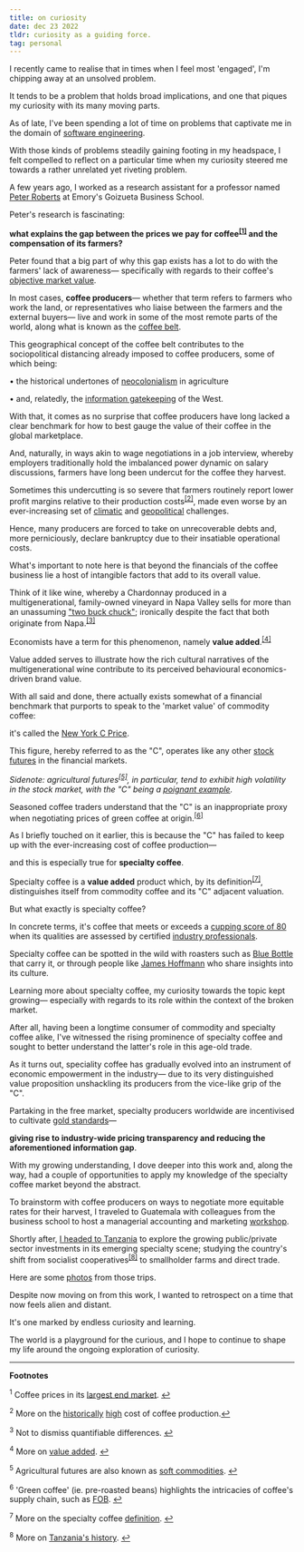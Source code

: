 ```yaml
---
title: on curiosity
date: dec 23 2022
tldr: curiosity as a guiding force.
tag: personal
---
```


I recently came to realise that in times when I feel most 'engaged', I'm chipping away at an unsolved problem.

It tends to be a problem that holds broad implications, and one that piques my curiosity with its many moving parts.

As of late, I've been spending a lot of time on problems that captivate me in the domain of [software engineering](https://stackoverflow.com/questions/74831564/how-to-minimise-data-loss-when-migrating-a-high-traffic-dynamodb-table-in-order).

With those kinds of problems steadily gaining footing in my headspace, I felt compelled to reflect on a particular time when my curiosity steered me towards a rather unrelated yet riveting problem.

A few years ago, I worked as a research assistant for a professor named [Peter Roberts](https://goizueta.emory.edu/faculty/profiles/peter-roberts) at Emory's Goizueta Business School.

Peter's research is fascinating:

**what explains the gap between the prices we pay for coffee<sup><a class="footnote-body" target="_self" href="#fnref1" id="fnref1">[1]</a></sup> and the compensation of its farmers?**

Peter found that a big part of why this gap exists has a lot to do with the farmers' lack of awareness— specifically with regards to their coffee's [objective market value](https://youtu.be/Vw2FlVV3N3c?t=130).

In most cases, **coffee producers**— whether that term refers to farmers who work the land, or representatives who liaise between the farmers and the external buyers— live and work in some of the most remote parts of the world, along what is known as the [coffee belt](https://en.wikipedia.org/wiki/Coffee_bean#/media/File:Bean_belt_(top_20_coffee_producers_2011).svg).

This geographical concept of the coffee belt contributes to the sociopolitical distancing already imposed to coffee producers, some of which being:

• the historical undertones of [neocolonialism](https://academic.oup.com/book/3156/chapter-abstract/144029491?redirectedFrom=fulltext) in agriculture

• and, relatedly, the [information gatekeeping](https://www.tandfonline.com/doi/abs/10.1080/23802014.2018.1557959) of the West.

With that, it comes as no surprise that coffee producers have long lacked a clear benchmark for how to best gauge the value of their coffee in the global marketplace.

And, naturally, in ways akin to wage negotiations in a job interview, whereby employers traditionally hold the imbalanced power dynamic on salary discussions, farmers have long been undercut for the coffee they harvest.

Sometimes this undercutting is so severe that farmers routinely report lower profit margins relative to their production costs<sup><a class="footnote-body" target="_self" href="#fnref2" id="fnref2">[2]</a></sup>, made even worse by an ever-increasing set of [climatic](https://sites.lsa.umich.edu/sustainablefoodsystems/2015/09/18/coffee-killer-tracking-la-roya-the-fungus-threatening-coffees-future/) and [geopolitical](https://intelligence.coffee/2022/03/fertiliser-prices-coffee-growing-conflict-ukraine/) challenges.

Hence, many producers are forced to take on unrecoverable debts and, more perniciously, declare bankruptcy due to their insatiable operational costs.

What's important to note here is that beyond the financials of the coffee business lie a host of intangible factors that add to its overall value.

Think of it like wine, whereby a Chardonnay produced in a multigenerational, family-owned vineyard in Napa Valley sells for more than an unassuming ["two buck chuck"](https://en.wikipedia.org/wiki/Charles_Shaw_wine); ironically despite the fact that both originate from Napa.<sup><a class="footnote-body" target="_self" href="#fnref3" id="fnref3">[3]</a></sup>

Economists have a term for this phenomenon, namely **value added**.<sup><a class="footnote-body" target="_self" href="#fnref4" id="fnref4">[4]</a></sup>

Value added serves to illustrate how the rich cultural narratives of the multigenerational wine contribute to its perceived behavioural economics-driven brand value.

With all said and done, there actually exists somewhat of a financial benchmark that purports to speak to the 'market value' of commodity coffee:

it's called the [New York C Price](https://ycharts.com/indicators/new_york_arabica_coffee_price).

This figure, hereby referred to as the "C", operates like any other [stock futures](https://seekingalpha.com/article/4437307-what-are-stock-market-futures) in the financial markets.

*Sidenote: agricultural futures<sup><a class="footnote-body" target="_self" href="#fnref5" id="fnref5">[5]</a></sup>, in particular, tend to exhibit high volatility in the stock market, with the "C" being a [poignant example](https://www.foodsecurityportal.org/).*

Seasoned coffee traders understand that the "C" is an inappropriate proxy when negotiating prices of green coffee at origin.<sup><a class="footnote-body" target="_self" href="#fnref6" id="fnref6">[6]</a></sup>

As I briefly touched on it earlier, this is because the "C" has failed to keep up with the ever-increasing cost of coffee production—

and this is especially true for **specialty coffee**.

Specialty coffee is a **value added** product which, by its definition<sup><a class="footnote-body" target="_self" href="#fnref7" id="fnref7">[7]</a></sup>, distinguishes itself from commodity coffee and its "C" adjacent valuation.

But what exactly is specialty coffee?

In concrete terms, it's coffee that meets or exceeds a [cupping score of 80](https://www.thirdwavecoffeeroasters.com/blogs/blog/what-is-speciality-coffee-and-how-is-it-graded) when its qualities are assessed by certified [industry professionals](https://www.coffeeinstitute.org/certification/people/q-graders).

Specialty coffee can be spotted in the wild with roasters such as [Blue Bottle](https://bluebottlecoffee.com/us/eng/collection/single-origin) that carry it, or through people like [James Hoffmann](https://youtu.be/7SM2Jrot-ZM) who share insights into its culture.

Learning more about specialty coffee, my curiosity towards the topic kept growing— especially with regards to its role within the context of the broken market.

After all, having been a longtime consumer of commodity and specialty coffee alike, I've witnessed the rising prominence of specialty coffee and sought to better understand the latter's role in this age-old trade.

As it turns out, speciality coffee has gradually evolved into an instrument of economic empowerment in the industry— due to its very distinguished value proposition unshackling its producers from the vice-like grip of the "C".

Partaking in the free market, specialty producers worldwide are incentivised to cultivate [gold standards](https://allianceforcoffeeexcellence.org/brazil-2021/#1640023456252-075acb18-b088)—

**giving rise to industry-wide pricing transparency and reducing the aforementioned information gap**.

With my growing understanding, I dove deeper into this work and, along the way, had a couple of opportunities to apply my knowledge of the specialty coffee market beyond the abstract.

To brainstorm with coffee producers on ways to negotiate more equitable rates for their harvest, I traveled to Guatemala with  colleagues from the business school to host a managerial accounting and marketing [workshop](https://www.youtube.com/watch?v=41O5mTJ_tnU&t=15s).

Shortly after, [I headed to Tanzania](https://drive.google.com/file/d/13skTHbeOnTvYvPPq2eBlGeugpEM2kCSu/view?usp=sharing) to explore the growing public/private sector investments in its emerging specialty scene; studying the country's shift from socialist cooperatives<sup><a class="footnote-body" target="_self" href="#fnref8" id="fnref8">[8]</a></sup> to smallholder farms and direct trade.

Here are some [photos](https://photos.app.goo.gl/phhvnWo5731pDw8J9) from those trips.

Despite now moving on from this work, I wanted to retrospect on a time that now feels alien and distant.

It's one marked by endless curiosity and learning.

The world is a playground for the curious, and I hope to continue to shape my life around the ongoing exploration of curiosity.

<hr>

**Footnotes**

<sup>1</sup> Coffee prices in its [largest end market](https://fred.stlouisfed.org/graph/?g=Ye1N). <a target="_self" href="#fnref1" text-decoration="none">↩︎</a>

<sup>2</sup> More on the [historically](http://www.ico.org/documents/cy2015-16/icc-117-6e-economic-sustainability.pdf?utm_source=ICO+Public+List&utm_campaign=1f5939c2cf-6th-Forum-Coffee-Sector-Finance-22Aug16-PR&utm_medium=email&utm_term=0_61b9999858-1f5939c2cf-246084033&mc_cid=1f5939c2cf) [high](https://dailycoffeenews.com/2019/05/30/the-cost-of-financially-sustainable-coffee-production-a-study-by-fair-trade-usa-and-cornell-university/) cost of coffee production.<a target="_self" href="#fnref2" text-decoration="none">↩︎</a>

<sup>3</sup> Not to dismiss quantifiable differences. <a target="_self" href="#fnref3" text-decoration="none">↩︎</a>

<sup>4</sup> More on [value added](https://www.investopedia.com/terms/v/valueadded.asp). <a target="_self" href="#fnref4" text-decoration="none">↩︎</a>

<sup>5</sup> Agricultural futures are also known as [soft commodities](https://www.investopedia.com/terms/s/softcommodity.asp#:~:text=Understanding%20Soft%20Commodities&text=Due%20to%20the%20uncertainties%20of,more%20volatile%20than%20other%20futures.). <a target="_self" href="#fnref5" text-decoration="none">↩︎</a>

<sup>6</sup> 'Green coffee' (ie. pre-roasted beans) highlights the intricacies of coffee's supply chain, such as [FOB](https://youtu.be/s_8-s8wqhx4?t=34). <a target="_self" href="#fnref6" text-decoration="none">↩︎</a>

<sup>7</sup> More on the specialty coffee [definition](https://static1.squarespace.com/static/584f6bbef5e23149e5522201/t/61656536b3ef6570d80794cc/1634035009273/Attributes+Framework+Whitepaper+2021+-+Release+1.2+Reduced.pdf). <a target="_self" href="#fnref7" text-decoration="none">↩︎</a>

<sup>8</sup> More on [Tanzania's history](https://web.archive.org/web/20090903224807/http://www.usaid.gov/stories/tanzania/cs_tanzania_coffee.html). <a target="_self" href="#fnref8" text-decoration="none">↩︎</a>
